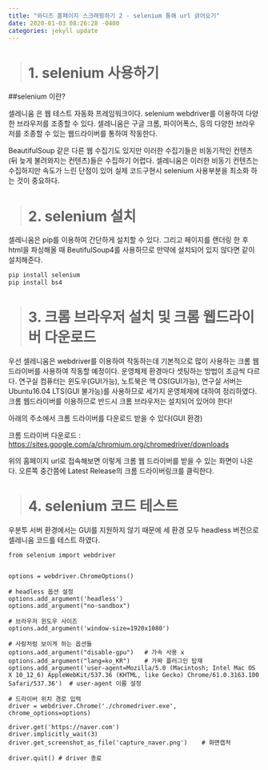 ```yaml
---
title: "와디즈 홈페이지 스크래핑하기 2 - selenium 통해 url 긁어오기"
date: 2020-01-03 08:26:28 -0400
categories: jekyll update
---
```

># 1. selenium 사용하기

##selenium 이란?

셀레니움 은 웹 테스트 자동화 프레임워크이다. selenium webdriver를 이용하여 다양한 브라우저를 조종할 수 있다. 셀레니움은 구글 크롬, 파이어폭스, 등의 다양한 브라우저를 조종할 수 있는 웹드라이버를 통하여 작동한다.

BeautifulSoup 같은 다른 웹 수집기도 있지만 이러한 수집기들은 비동기적인 컨텐츠(뒤 늦게 불려와지는 컨텐츠)들은 수집하기 어렵다. 셀레니움은 이러한 비동기 컨텐츠는 수집하지만 속도가 느린 단점이 있어 실제 코드구현시 selenium 사용부분을 최소화 하는 것이 중요하다.


># 2. selenium 설치
셀레니움은 pip를 이용하여 간단하게 설치할 수 있다. 그리고 페이지를 랜더링 한 후 html을 파싱해올 때 BeutifulSoup4를 사용하므로 만약에 설치되어 있지 않다면 같이 설치해준다.

``` python
pip install selenium
pip install bs4
```


># 3. 크롬 브라우저 설치 및 크롬 웹드라이버 다운로드
우선 셀레니움은 webdriver를 이용하여 작동하는데 기본적으로 많이 사용하는 크롬 웹드라이버를 사용하여 작동할 예정이다. 운영체제 환경마다 셋팅하는 방법이 조금씩 다르다. 연구실 컴퓨터는 윈도우(GUI가능), 노트북은 맥 OS(GUI가능), 연구실 서버는 Ubuntu16.04 LTS(GUI 불가능)를 사용하므로 세가지 운영체제에 대하여 정리하였다. 크롬 웹드라이버를 이용하므로 반드시 크롬 브라우저는 설치되어 있어야 한다!


아래의 주소에서 크롬 드라이버를 다운로드 받을 수 있다(GUI 환경)

크롬 드라이버 다운로드 :
https://sites.google.com/a/chromium.org/chromedriver/downloads




위의 홈페이지 url로 접속해보면 이렇게 크롬 웹 드라이버를 받을 수 있는 화면이 나온다. 오른쪽 중간쯤에 Latest Release의 크롬 드라이버링크를 클릭한다.



># 4. selenium 코드 테스트

우분투 서버 환경에서는 GUI를 지원하지 않기 때문에 세 환경 모두 headless 버전으로 셀레니움 코드를 테스트 하였다.

```
from selenium import webdriver


options = webdriver.ChromeOptions()

# headless 옵션 설정
options.add_argument('headless')
options.add_argument("no-sandbox")

# 브라우저 윈도우 사이즈
options.add_argument('window-size=1920x1080')

# 사람처럼 보이게 하는 옵션들
options.add_argument("disable-gpu")   # 가속 사용 x
options.add_argument("lang=ko_KR")    # 가짜 플러그인 탑재
options.add_argument('user-agent=Mozilla/5.0 (Macintosh; Intel Mac OS X 10_12_6) AppleWebKit/537.36 (KHTML, like Gecko) Chrome/61.0.3163.100 Safari/537.36')  # user-agent 이름 설정

# 드라이버 위치 경로 입력
driver = webdriver.Chrome('./chromedriver.exe', chrome_options=options)

driver.get('https://naver.com')
driver.implicitly_wait(3)
driver.get_screenshot_as_file('capture_naver.png')    # 화면캡처

driver.quit() # driver 종료
```





<!-- Check out the [Jekyll docs][jekyll-docs] for more info on how to get the most out of Jekyll. File all bugs/feature requests at [Jekyll’s GitHub repo][jekyll-gh]. If you have questions, you can ask them on [Jekyll Talk][jekyll-talk].

[jekyll-docs]: https://jekyllrb.com/docs/home
[jekyll-gh]:   https://github.com/jekyll/jekyll
[jekyll-talk]: https://talk.jekyllrb.com/ -->
